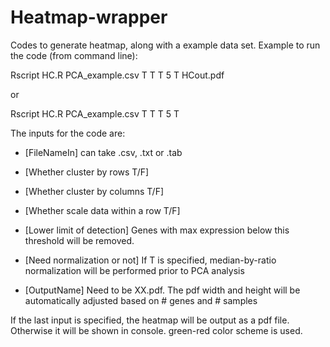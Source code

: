 # Heatmap-wrapper

Codes to generate heatmap, along with a example data set.
Example to run the code (from command line):

Rscript HC.R PCA_example.csv T T T 5 T HCout.pdf

or

Rscript HC.R PCA_example.csv T T T 5 T

The inputs for the code are:

-  [FileNameIn] can take .csv, .txt or .tab
  
-  [Whether cluster by rows T/F] 
  
-  [Whether cluster by columns T/F] 
  
-  [Whether scale data within a row T/F] 
  
-  [Lower limit of detection] Genes with max expression below this threshold will be removed.
  
-  [Need normalization or not] If T is specified, median-by-ratio normalization will be performed prior to PCA analysis
  
-  [OutputName] Need to be XX.pdf. The pdf width and height will be automatically adjusted based on # genes and # samples

If the last input is specified, the heatmap will be output as a pdf file.
Otherwise it will be shown in console.
green-red color scheme is used.

